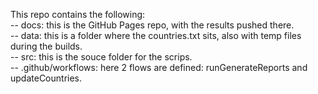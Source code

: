 This repo contains the following:  
-- docs: this is the GitHub Pages repo, with the results pushed there.  
-- data: this is a folder where the countries.txt sits, also with temp files during the builds.  
-- src: this is the souce folder for the scrips.  
-- .github/workflows: here 2 flows are defined: runGenerateReports and updateCountries.  

